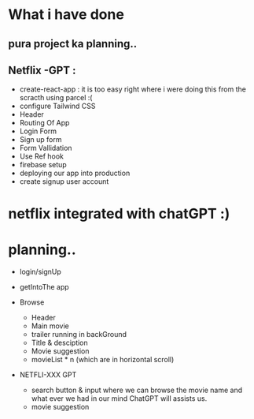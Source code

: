 

# What i have done

## pura project ka planning..

## Netflix -GPT :
- create-react-app : it is too easy right where i were doing this from the scracth using parcel :(
- configure Tailwind CSS
- Header
- Routing Of App
- Login Form
- Sign up form 
- Form Vallidation
- Use Ref hook
- firebase setup
- deploying our app into production
- create signup user account


# netflix integrated with chatGPT :)

# planning..

- login/signUp
- getIntoThe app

- Browse
    - Header
    - Main movie
     - trailer running in backGround
     - Title & desciption
     - Movie suggestion
     - movieList * n (which are in horizontal scroll)
- NETFLI-XXX GPT
    - search button & input where we can browse the movie name and what ever we had in our mind ChatGPT will assists us.
    - movie suggestion